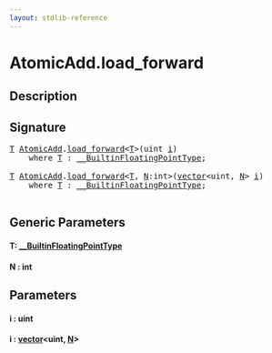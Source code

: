 ```yaml
---
layout: stdlib-reference
---
```


# AtomicAdd\.load\_forward

## Description





## Signature 

<pre>
<a href="load_forward#typeparam-T" class="code_type">T</a> <a href="../types/atomicadd-06/index" class="code_type">AtomicAdd</a>.<a href="load_forward">load_forward</a>&lt;<a href="load_forward#typeparam-T" class="code_type">T</a>&gt;(<span class="code_keyword">uint</span> <a href="load_forward#decl-i" class="code_param">i</a>)
    <span class='code_keyword'>where</span> <a href="load_forward#typeparam-T" class="code_type">T</a> : <a href="../interfaces/0_builtinfloatingpointtype-029hm/index" class="code_type">__BuiltinFloatingPointType</a>;

<a href="load_forward#typeparam-T" class="code_type">T</a> <a href="../types/atomicadd-06/index" class="code_type">AtomicAdd</a>.<a href="load_forward">load_forward</a>&lt;<a href="load_forward#typeparam-T" class="code_type">T</a>, <a href="load_forward#decl-N" class="code_var">N</a>:<span class="code_keyword">int</span>&gt;(<a href="../types/vector/index" class="code_type">vector</a>&lt;<span class="code_keyword">uint</span>, <a href="load_forward#decl-N" class="code_var">N</a>&gt; <a href="load_forward#decl-i" class="code_param">i</a>)
    <span class='code_keyword'>where</span> <a href="load_forward#typeparam-T" class="code_type">T</a> : <a href="../interfaces/0_builtinfloatingpointtype-029hm/index" class="code_type">__BuiltinFloatingPointType</a>;

</pre>

## Generic Parameters

####  <a id="typeparam-T"></a>T: [\_\_BuiltinFloatingPointType](../interfaces/0_builtinfloatingpointtype-029hm/index)
####  <a id="decl-N"></a>N  : int

## Parameters

####  <a id="decl-i"></a>i  : uint
####  <a id="decl-i"></a>i  : [vector](../types/vector/index)\<uint, [N](../types/vector/index#decl-N)\>

